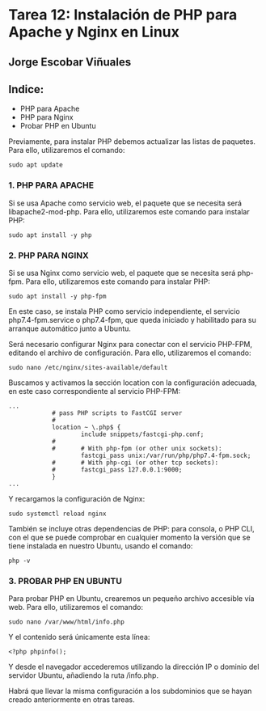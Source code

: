 # Tarea 12: Instalación de PHP para Apache y Nginx en Linux

  ## Jorge Escobar Viñuales

  ## Indice:
 - PHP para Apache
 - PHP para Nginx
 - Probar PHP en Ubuntu

Previamente, para instalar PHP debemos actualizar las listas de paquetes. Para ello, utilizaremos el comando:

    sudo apt update

 ### 1. PHP PARA APACHE

Si se usa Apache como servicio web, el paquete que se necesita será libapache2-mod-php. Para ello, utilizaremos este comando para instalar PHP:

    sudo apt install -y php


  ### 2. PHP PARA NGINX

Si se usa Nginx como servicio web, el paquete que se necesita será php-fpm. Para ello, utilizaremos este comando para instalar PHP:

    sudo apt install -y php-fpm

En este caso, se instala PHP como servicio independiente, el servicio php7.4-fpm.service o php7.4-fpm, que queda iniciado y habilitado para su arranque automático junto a Ubuntu.

Será necesario configurar Nginx para conectar con el servicio PHP-FPM, editando el archivo de configuración. Para ello, utilizaremos el comando:

    sudo nano /etc/nginx/sites-available/default

Buscamos y activamos la sección location con la configuración adecuada, en este caso correspondiente al servicio PHP-FPM:

    ...
                # pass PHP scripts to FastCGI server
                #
                location ~ \.php$ {
                        include snippets/fastcgi-php.conf;
                #
                #       # With php-fpm (or other unix sockets):
                        fastcgi_pass unix:/var/run/php/php7.4-fpm.sock;
                #       # With php-cgi (or other tcp sockets):
                #       fastcgi_pass 127.0.0.1:9000;
                }
    ...

Y recargamos la configuración de Nginx:

    sudo systemctl reload nginx

También se incluye otras dependencias de PHP: para consola, o PHP CLI, con el que se puede comprobar en cualquier momento la versión que se tiene instalada en nuestro Ubuntu, usando el comando:

    php -v

  ### 3. PROBAR PHP EN UBUNTU

Para probar PHP en Ubuntu, crearemos un pequeño archivo accesible vía web. Para ello, utilizaremos el comando:

    sudo nano /var/www/html/info.php

Y el contenido será únicamente esta línea:

    <?php phpinfo();

Y desde el navegador accederemos utilizando la dirección IP o dominio del servidor Ubuntu, añadiendo la ruta /info.php.

Habrá que llevar la misma configuración a los subdominios que se hayan creado anteriormente en otras tareas.
